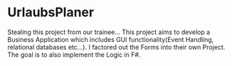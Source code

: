 # UrlaubsPlaner

Stealing this project from our trainee...
This project aims to develop a Business Application which includes GUI functionality(Event Handling, relational databases etc...).
I factored out the Forms into their own Project. The goal is to also implement the Logic in F#.
